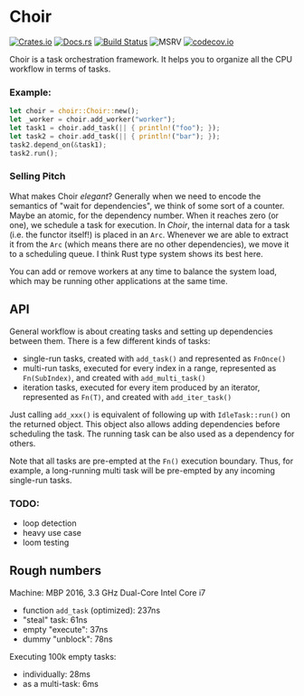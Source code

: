 # Choir

[![Crates.io](https://img.shields.io/crates/v/choir.svg?label=choir)](https://crates.io/crates/choir)
[![Docs.rs](https://docs.rs/choir/badge.svg)](https://docs.rs/choir)
[![Build Status](https://github.com/kvark/choir/workflows/Check/badge.svg)](https://github.com/kvark/choir/actions)
![MSRV](https://img.shields.io/badge/rustc-1.56+-blue.svg)
[![codecov.io](https://codecov.io/gh/kvark/choir/branch/main/graph/badge.svg)](https://codecov.io/gh/kvark/choir)

Choir is a task orchestration framework. It helps you to organize all the CPU workflow in terms of tasks.

### Example:
```rust
let choir = choir::Choir::new();
let _worker = choir.add_worker("worker");
let task1 = choir.add_task(|| { println!("foo"); });
let task2 = choir.add_task(|| { println!("bar"); });
task2.depend_on(&task1);
task2.run();
```

### Selling Pitch

What makes Choir _elegant_? Generally when we need to encode the semantics of "wait for dependencies", we think of some sort of a counter. Maybe an atomic, for the dependency number. When it reaches zero (or one), we schedule a task for execution. In _Choir_, the internal data for a task (i.e. the functor itself!) is placed in an `Arc`. Whenever we are able to extract it from the `Arc` (which means there are no other dependencies), we move it to a scheduling queue. I think Rust type system shows its best here.

You can add or remove workers at any time to balance the system load, which may be running other applications at the same time.

## API

General workflow is about creating tasks and setting up dependencies between them. There is a few different kinds of tasks:
  - single-run tasks, created with `add_task()` and represented as `FnOnce()`
  - multi-run tasks, executed for every index in a range, represented as `Fn(SubIndex)`, and created with `add_multi_task()`
  - iteration tasks, executed for every item produced by an iterator, represented as `Fn(T)`, and created with `add_iter_task()`

Just calling `add_xxx()` is equivalent of following up with `IdleTask::run()` on the returned object.
This object also allows adding dependencies before scheduling the task. The running task can be also used as a dependency for others.

Note that all tasks are pre-empted at the `Fn()` execution boundary. Thus, for example, a long-running multi task will be pre-empted by any incoming single-run tasks.

### TODO:
  - loop detection
  - heavy use case
  - loom testing

## Rough numbers

Machine: MBP 2016, 3.3 GHz Dual-Core Intel Core i7

- function `add_task` (optimized): 237ns
- "steal" task: 61ns
- empty "execute": 37ns
- dummy "unblock": 78ns

Executing 100k empty tasks:
- individually: 28ms
- as a multi-task: 6ms
